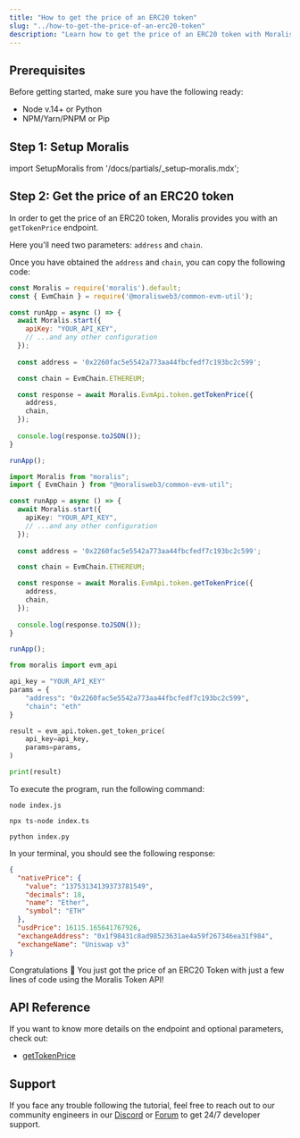```yaml
---
title: "How to get the price of an ERC20 token"
slug: "../how-to-get-the-price-of-an-erc20-token"
description: "Learn how to get the price of an ERC20 token with Moralis Token API."
---
```

## Prerequisites

Before getting started, make sure you have the following ready:

- Node v.14+ or Python
- NPM/Yarn/PNPM or Pip

## Step 1: Setup Moralis

import SetupMoralis from '/docs/partials/_setup-moralis.mdx';

<SetupMoralis node="moralis @moralisweb3/common-evm-util" python="moralis" />

## Step 2: Get the price of an ERC20 token

In order to get the price of an ERC20 token, Moralis provides you with an `getTokenPrice` endpoint.

Here you'll need two parameters: `address` and `chain`.

Once you have obtained the `address` and `chain`, you can copy the following code:

```javascript index.js
const Moralis = require('moralis').default;
const { EvmChain } = require('@moralisweb3/common-evm-util');

const runApp = async () => {
  await Moralis.start({
    apiKey: "YOUR_API_KEY",
    // ...and any other configuration
  });
  
  const address = '0x2260fac5e5542a773aa44fbcfedf7c193bc2c599';

  const chain = EvmChain.ETHEREUM;

  const response = await Moralis.EvmApi.token.getTokenPrice({
    address,
    chain,
  });
  
  console.log(response.toJSON());
}

runApp();
```
```typescript index.ts
import Moralis from "moralis";
import { EvmChain } from "@moralisweb3/common-evm-util";

const runApp = async () => {
  await Moralis.start({
    apiKey: "YOUR_API_KEY",
    // ...and any other configuration
  });
  
  const address = '0x2260fac5e5542a773aa44fbcfedf7c193bc2c599';

  const chain = EvmChain.ETHEREUM;

  const response = await Moralis.EvmApi.token.getTokenPrice({
    address,
    chain,
  });
  
  console.log(response.toJSON());
}

runApp();
```
```python index.py
from moralis import evm_api

api_key = "YOUR_API_KEY"
params = {
    "address": "0x2260fac5e5542a773aa44fbcfedf7c193bc2c599", 
    "chain": "eth"
}

result = evm_api.token.get_token_price(
    api_key=api_key,
    params=params,
)

print(result)
```



To execute the program, run the following command:

```shell Shell (JavaScript)
node index.js
```
```Text Shell (TypeScript)
npx ts-node index.ts
```
```Text Shell (Python)
python index.py
```



In your terminal, you should see the following response:

```json
{
  "nativePrice": {
    "value": "13753134139373781549",
    "decimals": 18,
    "name": "Ether",
    "symbol": "ETH"
  },
  "usdPrice": 16115.165641767926,
  "exchangeAddress": "0x1f98431c8ad98523631ae4a59f267346ea31f984",
  "exchangeName": "Uniswap v3"
}
```



Congratulations 🥳 You just got the price of an ERC20 Token with just a few lines of code using the Moralis Token API!

## API Reference

If you want to know more details on the endpoint and optional parameters, check out:

- [getTokenPrice](https://docs.moralis.io/reference/gettokenprice)

## Support

If you face any trouble following the tutorial, feel free to reach out to our community engineers in our [Discord](https://moralis.io/discord) or [Forum](https://forum.moralis.io) to get 24/7 developer support.
